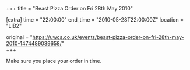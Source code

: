 +++
title = "Beast Pizza Order on Fri 28th May 2010"

[extra]
time = "22:00:00"
end_time = "2010-05-28T22:00:00Z"
location = "LIB2"

original = "https://uwcs.co.uk/events/beast-pizza-order-on-fri-28th-may-2010-1474489039658/"    
+++

Make sure you place your order in time.

